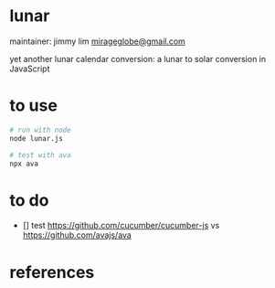 # lunar

maintainer: jimmy lim <mirageglobe@gmail.com>

yet another lunar calendar conversion: a lunar to solar conversion in JavaScript

# to use

```bash
# run with node
node lunar.js

# test with ava
npx ava
```

# to do

- [] test https://github.com/cucumber/cucumber-js vs https://github.com/avajs/ava

# references
